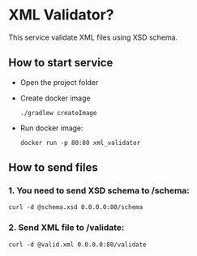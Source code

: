 # XML Validator?
This service validate XML files using XSD schema.

## How to start service

- Open the project folder

- Create docker image

	`./gradlew createImage`

- Run docker image:

	`docker run -p 80:80 xml_validator`

## How to send files

### 1. You need to send XSD schema to /schema:

	curl -d @schema.xsd 0.0.0.0:80/schema

### 2. Send XML file to /validate:
	
	curl -d @valid.xml 0.0.0.0:80/validate

